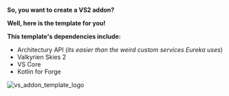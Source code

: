 **So, you want to create a VS2 addon?**

__Well, here is the template for you!__

__This template's dependencies include:__
- Architectury API (*its easier than the weird custom services Eureka uses*)
- Valkyrien Skies 2
- VS Core
- Kotlin for Forge

![vs_addon_template_logo](https://github.com/TechTastic/VS-Addon-Template/assets/74630543/de76337a-387d-44a4-aac0-f42f97bae499)
